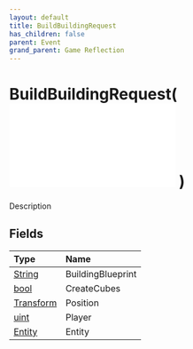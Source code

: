 ```yaml
---
layout: default
title: BuildBuildingRequest
has_children: false
parent: Event
grand_parent: Game Reflection
---
```

# BuildBuildingRequest( ![ EntityEventBase ](/game-reflection/events/entity_event_base.md) )
Description 

## Fields
| Type | Name |
|:-------------|:--------------|
| [String](/game-reflection/components/string.md) | BuildingBlueprint |
| [bool](/game-reflection/components/bool.md) | CreateCubes |
| [Transform](/game-reflection/classes/transform.md) | Position |
| [uint](/game-reflection/components/uint.md) | Player |
| [Entity](/game-reflection/classes/entity.md) | Entity |
